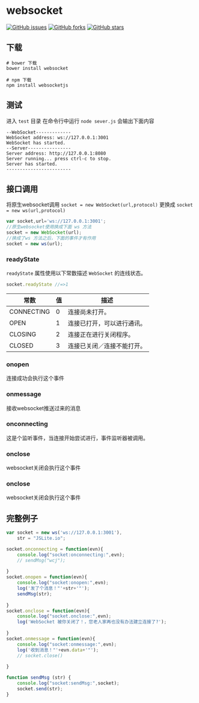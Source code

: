 # websocket

[![GitHub issues](https://img.shields.io/github/issues/jaywcjlove/websocket.svg)](https://github.com/jaywcjlove/websocket/issues) [![GitHub forks](https://img.shields.io/github/forks/jaywcjlove/websocket.svg)](https://github.com/jaywcjlove/websocket/network) [![GitHub stars](https://img.shields.io/github/stars/jaywcjlove/websocket.svg)](https://github.com/jaywcjlove/websocket/stargazers)

## 下载

```
# bower 下载
bower install websocket

# npm 下载
npm install websocketjs
```


## 测试

进入 `test` 目录 在命令行中运行 `node sever.js` 会输出下面内容  

```
--WebSocket-------------
WebSocket address: ws://127.0.0.1:3001
WebSocket has started.
--Server----------------
Server address: http://127.0.0.1:8080
Server running... press ctrl-c to stop.
Server has started.
------------------------
```


## 接口调用
将原生websocket调用 `socket = new WebSocket(url,protocol)` 更换成
`socket = new ws(url,protocol)`

```js
var socket,url='ws://127.0.0.1:3001';
//原生websocket使用换成下面 ws 方法
socket = new WebSocket(url);
//换成了ws 方法之后，下面的事件才有作用
socket = new ws(url);
```

### readyState
`readyState` 属性使用以下常数描述 `WebSocket` 的连线状态。

```js
socket.readyState //=>1
```

| 常数 | 值 |  描述 |
| -------- | -------- | -------- |
| CONNECTING  | 0  | 连接尚未打开。|
| OPEN        | 1  | 连接已打开，可以进行通讯。|
| CLOSING     | 2  | 连接正在进行关闭程序。|
| CLOSED      | 3  | 连接已关闭／连接不能打开。|

### onopen

连接成功会执行这个事件

### onmessage

接收websocket推送过来的消息

### onconnecting

这是个监听事件，当连接开始尝试进行，事件监听器被调用。

### onclose

websocket关闭会执行这个事件

### onclose

websocket关闭会执行这个事件


## 完整例子

```js
var socket = new ws('ws://127.0.0.1:3001'),
    str = "JSLite.io";

socket.onconnecting = function(evn){
    console.log("socket:onconnecting:",evn);
    // sendMsg("wcj");
    
}
socket.onopen = function(evn){
    console.log("socket:onopen:",evn);
    log('发了个消息！"'+str+'"');
    sendMsg(str);
    
}
socket.onclose = function(evn){
    console.log("socket.onclose:",evn);
    log('WebSocket 被你关闭了！，您老人家再也没有办法建立连接了?');
    
}
socket.onmessage = function(evn){
    console.log("socket:onmessage:",evn);
    log('收到消息！"'+evn.data+'"');
    // socket.close()
    
}

function sendMsg (str) {
    console.log("socket:sendMsg:",socket);
    socket.send(str);
}

```